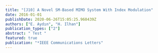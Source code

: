 ```yaml
---
title: "[J10] A Novel SM-Based MIMO System With Index Modulation"
date: 2016-01-01
publishDate: 2020-06-26T15:05:25.960439Z
authors: ["E. Aydın", "H. Ilhan"]
publication_types: ["2"]
abstract: " Test "
featured: true
publication: "*IEEE Communications Letters"
---
```


